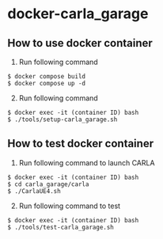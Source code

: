 # docker-carla_garage

## How to use docker container
1. Run following command
```
$ docker compose build
$ docker compose up -d
```

2. Run following command
```
$ docker exec -it (container ID) bash
$ ./tools/setup-carla_garage.sh
```

## How to test docker container
1. Run following command to launch CARLA
```
$ docker exec -it (container ID) bash
$ cd carla_garage/carla
$ ./CarlaUE4.sh
```

2. Run following command to test
```
$ docker exec -it (container ID) bash
$ ./tools/test-carla_garage.sh
```